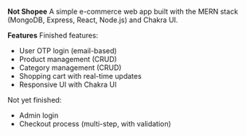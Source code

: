 **Not Shopee**
A simple e-commerce web app built with the MERN stack (MongoDB, Express, React, Node.js) and Chakra UI.

**Features**
Finished features:
- User OTP login (email-based)
- Product management (CRUD)
- Category management (CRUD)
- Shopping cart with real-time updates
- Responsive UI with Chakra UI

Not yet finished:
- Admin login
- Checkout process (multi-step, with validation)

